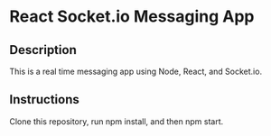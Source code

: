 # React Socket.io Messaging App

## Description 
This is a real time messaging app using Node, React, and Socket.io.

## Instructions
Clone this repository, run npm install, and then npm start.

